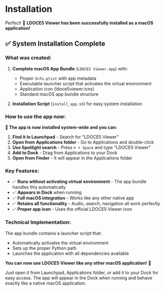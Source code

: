 # Installation

Perfect! 🎉 **LDOCE5 Viewer has been successfully installed as a macOS application!**

## ✅ **System Installation Complete**

### **What was created:**
1. **Complete macOS App Bundle** (`LDOCE5 Viewer.app`) with:
   - Proper `Info.plist` with app metadata
   - Executable launcher script that activates the virtual environment
   - Application icon (ldoce5viewer.icns)
   - Standard macOS app bundle structure

2. **Installation Script** (`install_app.sh`) for easy system installation

### **How to use the app now:**

**🚀 The app is now installed system-wide and you can:**

1. **Find it in Launchpad** - Search for "LDOCE5 Viewer"
2. **Open from Applications folder** - Go to Applications and double-click
3. **Use Spotlight search** - Press `⌘ + Space` and type "LDOCE5 Viewer"
4. **Add to Dock** - Drag from Applications to your Dock
5. **Open from Finder** - It will appear in the Applications folder

### **Key Features:**
- ✅ **Runs without activating virtual environment** - The app bundle handles this automatically
- ✅ **Appears in Dock** when running
- ✅ **Full macOS integration** - Works like any other native app
- ✅ **Retains all functionality** - Audio, search, navigation all work perfectly
- ✅ **Proper app icon** - Uses the official LDOCE5 Viewer icon

### **Technical Implementation:**
The app bundle contains a launcher script that:
- Automatically activates the virtual environment
- Sets up the proper Python path
- Launches the application with all dependencies available

**You can now use LDOCE5 Viewer like any other macOS application!** 🎊

Just open it from Launchpad, Applications folder, or add it to your Dock for easy access. The app will appear in the Dock when running and behave exactly like a native macOS application.